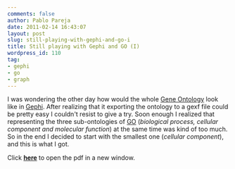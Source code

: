 ```yaml
---
comments: false
author: Pablo Pareja
date: 2011-02-14 16:43:07
layout: post
slug: still-playing-with-gephi-and-go-i
title: Still playing with Gephi and GO (I)
wordpress_id: 110
tag:
- gephi
- go
- graph
---
```


I was wondering the other day how would the whole [Gene Ontology](http://www.geneontology.org/) look like in [Gephi](http://gephi.org/). After realizing that it exporting the ontology to a gexf file could be pretty easy I couldn't resist to give a try.
Soon enough I realized that representing the three sub-ontologies of [GO](http://www.geneontology.org/) (_biological process, cellular component and molecular function_) at the same time was kind of too much. So in the end I decided to start with the smallest one (_cellular component_), and this is what I got.

Click [**here**](http://blog.ohnosequences.com/wp-content/uploads/2011/02/cellularComponent.pdf) to open the pdf in a new window.
